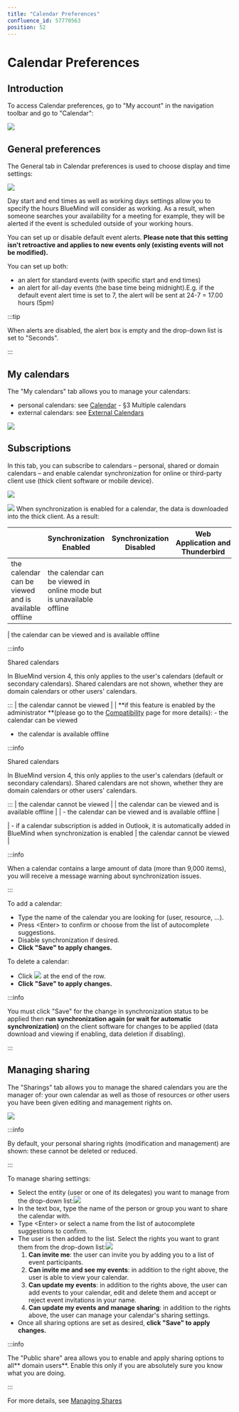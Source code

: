 ```yaml
---
title: "Calendar Preferences"
confluence_id: 57770563
position: 52
---
```

# Calendar Preferences


## Introduction

To access Calendar preferences, go to "My account" in the navigation toolbar and go to "Calendar":

![](../../attachments/57770060/57770070.png)


## General preferences

The General tab in Calendar preferences is used to choose display and time settings:

![](../../attachments/57770563/62558502.png)

Day start and end times as well as working days settings allow you to specify the hours BlueMind will consider as working. As a result, when someone searches your availability for a meeting for example, they will be alerted if the event is scheduled outside of your working hours.

You can set up or disable default event alerts.
**Please note that this setting isn't retroactive and applies to new events only (existing events will not be modified).**

You can set up both:

- an alert for standard events (with specific start and end times)
- an alert for all-day events (the base time being midnight).E.g. if the default event alert time is set to 7, the alert will be sent at 24-7 = 17.00 hours (5pm)


:::tip

When alerts are disabled, the alert box is empty and the drop-down list is set to "Seconds".

:::

## My calendars

The "My calendars" tab allows you to manage your calendars:

- personal calendars: see [Calendar](/Guide_de_l_utilisateur/L_agenda/) - §3 Multiple calendars
- external calendars: see [External Calendars](/Guide_de_l_utilisateur/L_agenda/Les_calendriers_externes/)


![](../../attachments/57770563/62558503.png)

## Subscriptions

In this tab, you can subscribe to calendars – personal, shared or domain calendars – and enable calendar synchronization for online or third-party client use (thick client software or mobile device).

![](../../attachments/57770563/62558511.png)

![](../../attachments/57770017/66096259.png) When synchronization is enabled for a calendar, the data is downloaded into the thick client. As a result:

|  | Synchronization Enabled | Synchronization Disabled | Web Application and Thunderbird | EAS iOS | EAS (other) | DAV | Outlook |
| --- | --- | --- | --- | --- | --- | --- | --- |
| the calendar can be viewed and is available offline | the calendar can be viewed in online mode but is unavailable offline |
| 
the calendar can be viewed and is available offline


:::info

Shared calendars

In BlueMind version 4, this only applies to the user's calendars (default or secondary calendars). Shared calendars are not shown, whether they are domain calendars or other users' calendars.

:::
 | the calendar cannot be viewed |
| 
**if this feature is enabled by the administrator **(please go to the [Compatibility](/FAQ_Foire_aux_questions_/Compatibilité/) page for more details):
- the calendar can be viewed
- the calendar is available offline


:::info

Shared calendars

In BlueMind version 4, this only applies to the user's calendars (default or secondary calendars). Shared calendars are not shown, whether they are domain calendars or other users' calendars.

:::
 | 
the calendar cannot be viewed
 |
| the calendar can be viewed and is available offline |
| - the calendar can be viewed and is available offline | 


 | - if a calendar subscription is added in Outlook, it is automatically added in BlueMind when synchronization is enabled | the calendar cannot be viewed |


:::info

When a calendar contains a large amount of data (more than 9,000 items), you will receive a message warning about synchronization issues.

:::

To add a calendar:

- Type the name of the calendar you are looking for (user, resource, ...).
- Press &lt;Enter> to confirm or choose from the list of autocomplete suggestions.
- Disable synchronization if desired.
- **Click "Save" to apply changes.**


To delete a calendar:

- Click ![](../../attachments/57769989/69896481.png) at the end of the row.
- **Click "Save" to apply changes.**


:::info

You must click "Save" for the change in synchronization status to be applied then **run synchronization again (or wait for automatic synchronization)** on the client software for changes to be applied (data download and viewing if enabling, data deletion if disabling).

:::

## Managing sharing

The "Sharings" tab allows you to manage the shared calendars you are the manager of: your own calendar as well as those of resources or other users you have been given editing and management rights on.

![](../../attachments/57770563/62558509.png)


:::info

By default, your personal sharing rights (modification and management) are shown: these cannot be deleted or reduced.

:::

To manage sharing settings: 

- Select the entity (user or one of its delegates) you want to manage from the drop-down list:![](../../attachments/57770563/62558507.png)
- In the text box, type the name of the person or group you want to share the calendar with.
- Type &lt;Enter> or select a name from the list of autocomplete suggestions to confirm.
- The user is then added to the list. Select the rights you want to grant them from the drop-down list:![](../../attachments/57770563/62558505.png) 
    1. **Can invite me**: the user can invite you by adding you to a list of event participants.
    2. **Can invite me and see my events**: in addition to the right above, the user is able to view your calendar. 
    3. **Can update my events**: in addition to the rights above, the user can add events to your calendar, edit and delete them and accept or reject event invitations in your name.
    4. **Can update my events and manage sharing**: in addition to the rights above, the user can manage your calendar's sharing settings. 
- Once all sharing options are set as desired, **click "Save" to apply changes.**


:::info

The "Public share" area allows you to enable and apply sharing options to all** domain users**. Enable this only if you are absolutely sure you know what you are doing.

:::

For more details, see [Managing Shares](/Guide_de_l_utilisateur/Gestion_des_partages/)


